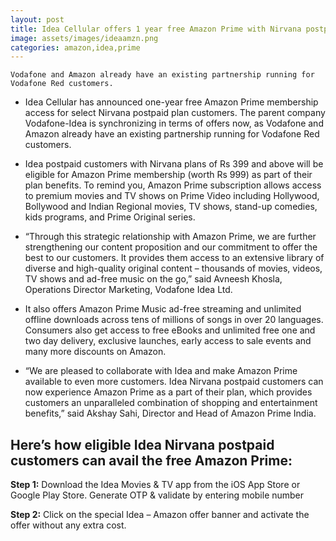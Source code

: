 ```yaml
---
layout: post
title: Idea Cellular offers 1 year free Amazon Prime with Nirvana postpaid plans
image: assets/images/ideaamzn.png
categories: amazon,idea,prime
---
```

`Vodafone and Amazon already have an existing partnership running for Vodafone Red customers.`

* Idea Cellular has announced one-year free Amazon Prime membership access for select Nirvana postpaid plan customers. The parent company Vodafone-Idea is synchronizing in terms of offers now, as Vodafone and Amazon already have an existing partnership running for Vodafone Red customers.

* Idea postpaid customers with Nirvana plans of Rs 399 and above will be eligible for Amazon Prime membership (worth Rs 999) as part of their plan benefits. To remind you, Amazon Prime subscription allows access to premium movies and TV shows on Prime Video including Hollywood, Bollywood and Indian Regional movies, TV shows, stand-up comedies, kids programs, and Prime Original series.

* “Through this strategic relationship with Amazon Prime, we are further strengthening our content proposition and our commitment to offer the best to our customers. It provides them access to an extensive library of diverse and high-quality original content – thousands of movies, videos, TV shows and ad-free music on the go,” said Avneesh Khosla, Operations Director Marketing, Vodafone Idea Ltd.

* It also offers Amazon Prime Music ad-free streaming and unlimited offline downloads across tens of millions of songs in over 20 languages. Consumers also get access to free eBooks and unlimited free one and two day delivery, exclusive launches, early access to sale events and many more discounts on Amazon.

* “We are pleased to collaborate with Idea and make Amazon Prime available to even more customers. Idea Nirvana postpaid customers can now experience Amazon Prime as a part of their plan, which provides customers an unparalleled combination of shopping and entertainment benefits,” said Akshay Sahi, Director and Head of Amazon Prime India.

## Here’s how eligible Idea Nirvana postpaid customers can avail the free Amazon Prime:

**Step 1:** Download the Idea Movies & TV app from the iOS App Store or Google Play Store. Generate OTP & validate by entering mobile number

**Step 2:** Click on the special Idea – Amazon offer banner and activate the offer without any extra cost.

